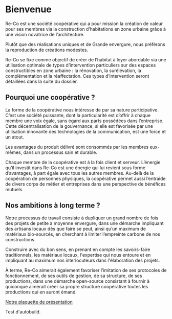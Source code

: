 # Bienvenue

Re-Co est une société coopérative qui a pour mission la création de valeur pour ses membres via la construction d’habitations en zone urbaine grâce à une vision novatrice de l’architecture.

Plutôt que des réalisations uniques et de Grande envergure, nous préférons la reproduction de créations modestes. 

Re-Co se fixe comme objectif de créer de l’habitat à loyer abordable via une utilisation optimale de types d’intervention particuliers sur des espaces constructibles en zone urbaine : la rénovation, la surélévation, la complémentation et la réaffectation. Ces types d’intervention seront détaillées dans la suite du dossier.

## Pourquoi une coopérative ? 

La forme de la coopérative nous intéresse de par sa nature participative. C’est une société puissante, dont la particularité est d’offrir à chaque membre une voix égale, sans égard aux parts  possédées dans l’entreprise. Cette décentralisation de la gouvernance, si elle est favorisée par une utilisation innovante des technologies de la communication, est une force et un atout. 

Les avantages du produit délivré sont consommés par les membres eux-mêmes, dans un processus sain et durable.   

Chaque membre de la coopérative est à la fois client et serveur. L’énergie qu’il investit dans Re-Co est une énergie qui lui revient sous forme d’avantages, à part égale avec tous les autres membres. Au-delà de la coopération de personnes physiques, la coopérative permet aussi l’entraide de divers corps de métier et entreprises dans une perspective  de bénéfices mutuels.

## Nos ambitions à long terme ? 

Notre processus de travail consiste à dupliquer un grand nombre de fois des projets de petite à moyenne envergure,  dans une démarche impliquant des artisans locaux dès que faire se peut, ainsi qu’un maximum de matériaux bio-sourcés, en cherchant à limiter l’empreinte carbone de nos constructions. 

Construire avec du bon sens, en prenant en compte les savoirs-faire traditionnels, les matériaux locaux, l'expertise qui nous entoure et en impliquant au maximum nos interlocuteurs dans l'élaboration des projets. 

À terme, Re-Co aimerait également favoriser l’imitation de ses protocoles de fonctionnement, de ses outils de gestion, de sa structure, de ses productions, dans une démarche open-source consistant à fournir à quiconque aimerait créer sa propre structure coopérative toutes les productions qui en auront émané. 

[Notre plaquette de présentation](http://re-co.ch/files/plaquette.pdf)


Test d'autobuild. 

